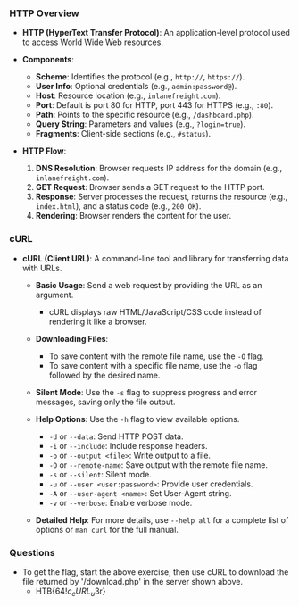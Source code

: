 ### HTTP Overview

- **HTTP (HyperText Transfer Protocol)**: An application-level protocol used to access World Wide Web resources.
    
- **Components**:
    
    - **Scheme**: Identifies the protocol (e.g., `http://`, `https://`).
    - **User Info**: Optional credentials (e.g., `admin:password@`).
    - **Host**: Resource location (e.g., `inlanefreight.com`).
    - **Port**: Default is port 80 for HTTP, port 443 for HTTPS (e.g., `:80`).
    - **Path**: Points to the specific resource (e.g., `/dashboard.php`).
    - **Query String**: Parameters and values (e.g., `?login=true`).
    - **Fragments**: Client-side sections (e.g., `#status`).
- **HTTP Flow**:
    
    1. **DNS Resolution**: Browser requests IP address for the domain (e.g., `inlanefreight.com`).
    2. **GET Request**: Browser sends a GET request to the HTTP port.
    3. **Response**: Server processes the request, returns the resource (e.g., `index.html`), and a status code (e.g., `200 OK`).
    4. **Rendering**: Browser renders the content for the user.

### cURL

- **cURL (Client URL)**: A command-line tool and library for transferring data with URLs.
    - **Basic Usage**: Send a web request by providing the URL as an argument.
        
        - cURL displays raw HTML/JavaScript/CSS code instead of rendering it like a browser.
    - **Downloading Files**:
        
        - To save content with the remote file name, use the `-O` flag.
        - To save content with a specific file name, use the `-o` flag followed by the desired name.
    - **Silent Mode**: Use the `-s` flag to suppress progress and error messages, saving only the file output.
        
    - **Help Options**: Use the `-h` flag to view available options.
        
        - `-d` or `--data`: Send HTTP POST data.
        - `-i` or `--include`: Include response headers.
        - `-o` or `--output <file>`: Write output to a file.
        - `-O` or `--remote-name`: Save output with the remote file name.
        - `-s` or `--silent`: Silent mode.
        - `-u` or `--user <user:password>`: Provide user credentials.
        - `-A` or `--user-agent <name>`: Set User-Agent string.
        - `-v` or `--verbose`: Enable verbose mode.
    - **Detailed Help**: For more details, use `--help all` for a complete list of options or `man curl` for the full manual.

### Questions
- To get the flag, start the above exercise, then use cURL to download the file returned by '/download.php' in the server shown above.
	- HTB{64$!c_cURL_u$3r}
